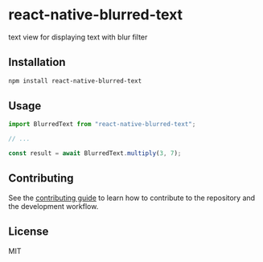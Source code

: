 # react-native-blurred-text

text view for displaying text with blur filter

## Installation

```sh
npm install react-native-blurred-text
```

## Usage

```js
import BlurredText from "react-native-blurred-text";

// ...

const result = await BlurredText.multiply(3, 7);
```

## Contributing

See the [contributing guide](CONTRIBUTING.md) to learn how to contribute to the repository and the development workflow.

## License

MIT
